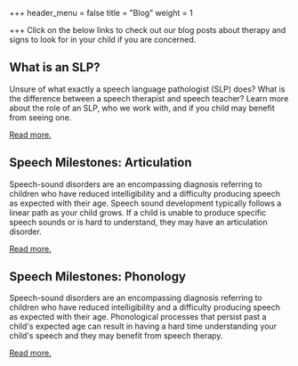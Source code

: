 +++
header_menu = false
title = "Blog"
weight = 1

+++
Click on the below links to check out our blog posts about therapy and signs to look for in your child if you are concerned.

## What is an SLP?

Unsure of what exactly a speech language pathologist (SLP) does? What is the difference between a speech therapist and speech teacher? Learn more about the role of an SLP, who we work with, and if you child may benefit from seeing one.

[Read more.](/slp-role)

## Speech Milestones: Articulation

Speech-sound disorders are an encompassing diagnosis referring to children who have reduced intelligibility and a difficulty producing speech as expected with their age. Speech sound development typically follows a linear path as your child grows. If a child is unable to produce specific speech sounds or is hard to understand, they may have an articulation disorder.

[Read more.](/artic)

## Speech Milestones: Phonology

Speech-sound disorders are an encompassing diagnosis referring to children who have reduced intelligibility and a difficulty producing speech as expected with their age. Phonological processes that persist past a child's expected age can result in having a hard time understanding your child's speech and they may benefit from speech therapy.

[Read more.](/phonology-development)